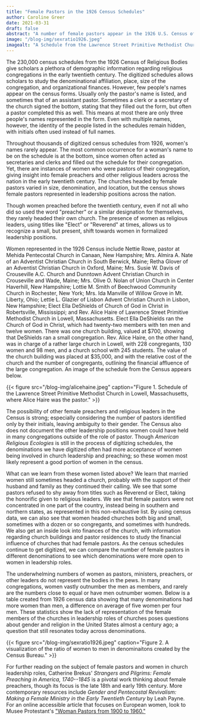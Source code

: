 ```yaml
---
title: "Female Pastors in the 1926 Census Schedules"
author: Caroline Greer
date: 2021-03-31
draft: false
abstract: "A number of female pastors appear in the 1926 U.S. Census of Religious Bodies. This post seeks to explore these women and the questions we can ask and answer about women in the census."
image: "/blog-img/sexratio1926.jpeg"
imagealt: "A Schedule from the Lawrence Street Primitive Methodist Church in Lowell, Massachusetts, where Alice Haire pastored."
---
```


The 230,000 census schedules from the 1926 Census of Religious Bodies give scholars a plethora of demographic information regarding religious congregations in the early twentieth century. The digitized schedules allows scholars to study the denominational affiliation, place, size of the congregation, and organizational finances. However, few people's names appear on the census forms. Usually only the pastor's name is listed, and sometimes that of an assistant pastor. Sometimes a clerk or a secretary of the church signed the bottom, stating that they filled out the form, but often a pastor completed this as well. This means at most there are only three people's names represented in the form. Even with multiple names, however, the identity of the people listed in the schedules remain hidden, with initials often used instead of full names. 

Throughout thousands of digitized census schedules from 1926, women's names rarely appear. The most common occurrence for a woman's name to be on the schedule is at the bottom, since women often acted as secretaries and clerks and filled out the schedule for their congregation. Yet, there are instances of women who were pastors of their congregation, giving insight into female preachers and other religious leaders across the nation in the early twentieth century.  The churches headed by female pastors varied in size, denomination, and location, but the census  shows female pastors represented in leadership positions across the nation.
 
Though women preached before the twentieth century, even if not all who did so used the word "preacher" or a similar designation for themselves, they rarely headed their own church. The presence of women as religious leaders, using titles like "Elect" or "Reverend" at times, allows us to recognize a small, but present, shift towards women in formalized leadership positions. 

Women represented in the 1926 Census include Nettie Rowe, pastor at Mehida Pentecostal Church in Canaan, New Hampshire; Mrs. Almira A. Nate of an Adventist Christian Church in South Berwick, Maine; Retha Glover of an Adventist Christian Church in Oxford, Maine; Mrs. Susie W. Davis of Crouseville A.C. Church and Dunntown Advent Christian Church in Crouseville and Wade, Maine; Mrs. Olive O. Nolan of Union Church in Center Haverhill, New Hampshire; Lottie M. Smith of Beechwood Community Church in Rochester, New York; Mrs. Ida Manville of Willow Grove in Mt. Liberty, Ohio; Lettie L. Glazier of Lisbon Advent Christian Church in Lisbon, New Hampshire; Elect Ella DeShields of Church of God in Christ in Robertsville, Mississippi; and Rev. Alice Haire of Lawrence Street Primitive Methodist Church in Lowell, Massachusetts. Elect Ella DeShields ran the Church of God in Christ, which had twenty-two members with ten men and twelve women. There was one church building, valued at $700, showing that DeShields ran a small congregation. Rev. Alice Haire, on the other hand, was in charge of a rather large church in Lowell, with 228 congregants, 130 women and 98 men, and a church school with 245 students. The value of the church building was placed at $35,000, and with the relative cost of the church and the number of congregants, outlining the financial affluence of the large congregation. An image of the schedule from the Census appears below.

{{< figure src="/blog-img/alicehaine.jpeg" caption="Figure 1. Schedule of the Lawrence Street Primitive Methodist Church in Lowell, Massachusetts, where Alice Haire was the pastor." >}}

The possibility of other female preachers and religious leaders in the Census is strong; especially considering the number of pastors identified only by their initials, leaving ambiguity to their gender. The Census also does not document the other leadership positions women could have held in many congregations outside of the role of pastor. Though *American Religious Ecologies* is still in the process of digitizing schedules, the denominations we have digitized often had more acceptance of women being involved in church leadership and preaching; so these women most likely represent a good portion of women in the census.

What can we learn from these women listed above? We learn that married women still sometimes headed a church, probably with the support of their husband and family as they continued their calling. We see that some pastors refused to shy away from titles such as Reverend or Elect, taking the honorific given to religious leaders. We see that female pastors were not concentrated in one part of the country, instead being in southern and northern states, as represented in this non-exhaustive list. By using census data, we can also see that women headed churches both big and small, sometimes with a dozen or so congregants, and sometimes with hundreds. We also get an inside look into finances of the church, with information regarding church buildings and pastor residences to study the financial influence of churches that had female pastors. As the census schedules continue to get digitized, we can compare the number of female pastors in different denominations to see which denominations were more open to women in leadership roles. 

The underwhelming numbers of women as pastors, ministers, preachers, or other leaders do not represent the bodies in the pews. In many congregations, women vastly outnumber the men as members, and rarely are the numbers close to equal or have men outnumber women. Below is a table created from 1926 census data  showing that many denominations had more women than men, a difference on average of five women per four men. These statistics show the lack of representation of the female members of the churches in leadership roles of churches poses questions about gender and religion in the United States almost a century ago; a question that still resonates today across denominations. 

{{< figure src="/blog-img/sexratio1926.jpeg" caption="Figure 2. A visualization of the ratio of women to men in denominaitons created by the Census Bureau." >}}

For further reading on the subject of female pastors and women in church leadership roles, Catherine Brekus' *Strangers and Pilgrims: Female Preaching in America, 1740--1845* is a pivotal work thinking about female preachers, though its focus is the late 18th and early 19th century. More contemporary resources include *Gender and Pentecostal Revivalism: Making a Female Ministry in the Early Twentieth Century* by Leah Payne. For an online accessible article that focuses on European women, look to Musee Protestant's ["Woman Pastors from 1900 to 1960."](https://museeprotestant.org/en/notice/women-pastors-from-1900-to-1960/)


